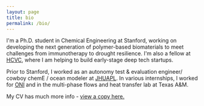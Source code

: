 ```yaml
---
layout: page
title: bio
permalink: /bio/
---
```

I'm a Ph.D. student in Chemical Engineering at Stanford, working on developing the next generation of polymer-based biomaterials to meet challenges from immunotherapy to drought resilience. I'm also a fellow at [HCVC](https://hcvc.co), where I am helping to build early-stage deep tech startups.

Prior to Stanford, I worked as an autonomy test & evaluation engineer/ cowboy chemE / ocean modeler at [JHUAPL](https://jhuapl.edu). In various internships, I worked for [ONI](https://oni.gov) and in the multi-phase flows and heat transfer lab at Texas A&M.

My CV has much more info - [view a copy here.](assets/2025_Eckman_CV.pdf)
